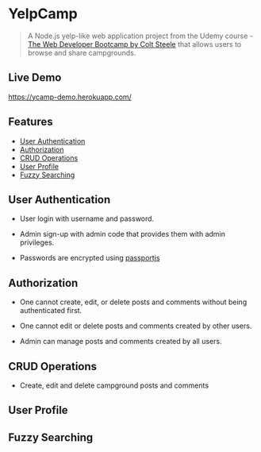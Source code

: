 # YelpCamp
> A Node.js yelp-like web application project from the Udemy course - [The Web Developer Bootcamp by Colt Steele](https://www.udemy.com/the-web-developer-bootcamp/) that allows users to browse and share campgrounds.

## Live Demo
https://ycamp-demo.herokuapp.com/

## Features
- [User Authentication](#authentication)
- [Authorization](#authorization)
- [CRUD Operations](#crud-operations)
- [User Profile](#user-profile)
- [Fuzzy Searching](#fuzzy-searching)


## User Authentication
  * User login with username and password.

  * Admin sign-up with admin code that provides them with admin privileges.
  
  * Passwords are encrypted using [passportjs](http://www.passportjs.org/)
  
## Authorization
  * One cannot create, edit, or delete posts and comments without being authenticated first.

  * One cannot edit or delete posts and comments created by other users.

  * Admin can manage posts and comments created by all users.
  
## CRUD Operations
  * Create, edit and delete campground posts and comments
  
## User Profile

## Fuzzy Searching
